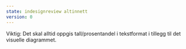 ```yaml
---
state: indesignreview altinnett
version: 0
---
```

Viktig: Det skal alltid oppgis tall/prosentandel i tekstformat i tillegg til det visuelle diagrammet. 